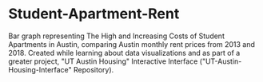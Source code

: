 # Student-Apartment-Rent
Bar graph representing The High and Increasing Costs of Student Apartments in Austin, comparing Austin monthly rent prices from 2013 and 2018. Created while learning about data visualizations and as part of a greater project, "UT Austin Housing" Interactive Interface ("UT-Austin-Housing-Interface" Repository).
